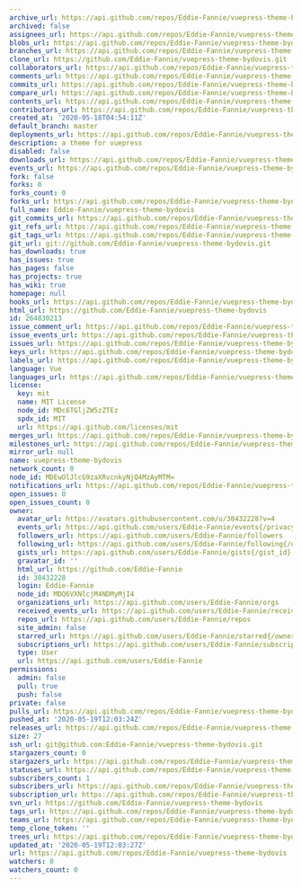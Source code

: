 ```yaml
---
archive_url: https://api.github.com/repos/Eddie-Fannie/vuepress-theme-bydovis/{archive_format}{/ref}
archived: false
assignees_url: https://api.github.com/repos/Eddie-Fannie/vuepress-theme-bydovis/assignees{/user}
blobs_url: https://api.github.com/repos/Eddie-Fannie/vuepress-theme-bydovis/git/blobs{/sha}
branches_url: https://api.github.com/repos/Eddie-Fannie/vuepress-theme-bydovis/branches{/branch}
clone_url: https://github.com/Eddie-Fannie/vuepress-theme-bydovis.git
collaborators_url: https://api.github.com/repos/Eddie-Fannie/vuepress-theme-bydovis/collaborators{/collaborator}
comments_url: https://api.github.com/repos/Eddie-Fannie/vuepress-theme-bydovis/comments{/number}
commits_url: https://api.github.com/repos/Eddie-Fannie/vuepress-theme-bydovis/commits{/sha}
compare_url: https://api.github.com/repos/Eddie-Fannie/vuepress-theme-bydovis/compare/{base}...{head}
contents_url: https://api.github.com/repos/Eddie-Fannie/vuepress-theme-bydovis/contents/{+path}
contributors_url: https://api.github.com/repos/Eddie-Fannie/vuepress-theme-bydovis/contributors
created_at: '2020-05-18T04:54:11Z'
default_branch: master
deployments_url: https://api.github.com/repos/Eddie-Fannie/vuepress-theme-bydovis/deployments
description: a theme for vuepress
disabled: false
downloads_url: https://api.github.com/repos/Eddie-Fannie/vuepress-theme-bydovis/downloads
events_url: https://api.github.com/repos/Eddie-Fannie/vuepress-theme-bydovis/events
fork: false
forks: 0
forks_count: 0
forks_url: https://api.github.com/repos/Eddie-Fannie/vuepress-theme-bydovis/forks
full_name: Eddie-Fannie/vuepress-theme-bydovis
git_commits_url: https://api.github.com/repos/Eddie-Fannie/vuepress-theme-bydovis/git/commits{/sha}
git_refs_url: https://api.github.com/repos/Eddie-Fannie/vuepress-theme-bydovis/git/refs{/sha}
git_tags_url: https://api.github.com/repos/Eddie-Fannie/vuepress-theme-bydovis/git/tags{/sha}
git_url: git://github.com/Eddie-Fannie/vuepress-theme-bydovis.git
has_downloads: true
has_issues: true
has_pages: false
has_projects: true
has_wiki: true
homepage: null
hooks_url: https://api.github.com/repos/Eddie-Fannie/vuepress-theme-bydovis/hooks
html_url: https://github.com/Eddie-Fannie/vuepress-theme-bydovis
id: 264830213
issue_comment_url: https://api.github.com/repos/Eddie-Fannie/vuepress-theme-bydovis/issues/comments{/number}
issue_events_url: https://api.github.com/repos/Eddie-Fannie/vuepress-theme-bydovis/issues/events{/number}
issues_url: https://api.github.com/repos/Eddie-Fannie/vuepress-theme-bydovis/issues{/number}
keys_url: https://api.github.com/repos/Eddie-Fannie/vuepress-theme-bydovis/keys{/key_id}
labels_url: https://api.github.com/repos/Eddie-Fannie/vuepress-theme-bydovis/labels{/name}
language: Vue
languages_url: https://api.github.com/repos/Eddie-Fannie/vuepress-theme-bydovis/languages
license:
  key: mit
  name: MIT License
  node_id: MDc6TGljZW5zZTEz
  spdx_id: MIT
  url: https://api.github.com/licenses/mit
merges_url: https://api.github.com/repos/Eddie-Fannie/vuepress-theme-bydovis/merges
milestones_url: https://api.github.com/repos/Eddie-Fannie/vuepress-theme-bydovis/milestones{/number}
mirror_url: null
name: vuepress-theme-bydovis
network_count: 0
node_id: MDEwOlJlcG9zaXRvcnkyNjQ4MzAyMTM=
notifications_url: https://api.github.com/repos/Eddie-Fannie/vuepress-theme-bydovis/notifications{?since,all,participating}
open_issues: 0
open_issues_count: 0
owner:
  avatar_url: https://avatars.githubusercontent.com/u/38432228?v=4
  events_url: https://api.github.com/users/Eddie-Fannie/events{/privacy}
  followers_url: https://api.github.com/users/Eddie-Fannie/followers
  following_url: https://api.github.com/users/Eddie-Fannie/following{/other_user}
  gists_url: https://api.github.com/users/Eddie-Fannie/gists{/gist_id}
  gravatar_id: ''
  html_url: https://github.com/Eddie-Fannie
  id: 38432228
  login: Eddie-Fannie
  node_id: MDQ6VXNlcjM4NDMyMjI4
  organizations_url: https://api.github.com/users/Eddie-Fannie/orgs
  received_events_url: https://api.github.com/users/Eddie-Fannie/received_events
  repos_url: https://api.github.com/users/Eddie-Fannie/repos
  site_admin: false
  starred_url: https://api.github.com/users/Eddie-Fannie/starred{/owner}{/repo}
  subscriptions_url: https://api.github.com/users/Eddie-Fannie/subscriptions
  type: User
  url: https://api.github.com/users/Eddie-Fannie
permissions:
  admin: false
  pull: true
  push: false
private: false
pulls_url: https://api.github.com/repos/Eddie-Fannie/vuepress-theme-bydovis/pulls{/number}
pushed_at: '2020-05-19T12:03:24Z'
releases_url: https://api.github.com/repos/Eddie-Fannie/vuepress-theme-bydovis/releases{/id}
size: 27
ssh_url: git@github.com:Eddie-Fannie/vuepress-theme-bydovis.git
stargazers_count: 0
stargazers_url: https://api.github.com/repos/Eddie-Fannie/vuepress-theme-bydovis/stargazers
statuses_url: https://api.github.com/repos/Eddie-Fannie/vuepress-theme-bydovis/statuses/{sha}
subscribers_count: 1
subscribers_url: https://api.github.com/repos/Eddie-Fannie/vuepress-theme-bydovis/subscribers
subscription_url: https://api.github.com/repos/Eddie-Fannie/vuepress-theme-bydovis/subscription
svn_url: https://github.com/Eddie-Fannie/vuepress-theme-bydovis
tags_url: https://api.github.com/repos/Eddie-Fannie/vuepress-theme-bydovis/tags
teams_url: https://api.github.com/repos/Eddie-Fannie/vuepress-theme-bydovis/teams
temp_clone_token: ''
trees_url: https://api.github.com/repos/Eddie-Fannie/vuepress-theme-bydovis/git/trees{/sha}
updated_at: '2020-05-19T12:03:27Z'
url: https://api.github.com/repos/Eddie-Fannie/vuepress-theme-bydovis
watchers: 0
watchers_count: 0
---
```


